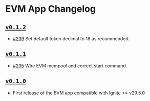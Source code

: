 # EVM App Changelog

## [`v0.1.2`](https://github.com/ignite/apps/releases/tag/evm/v0.1.2)

- [#239](https://github.com/ignite/apps/pull/239) Set default token decimal to 18 as recommended.

## [`v0.1.1`](https://github.com/ignite/apps/releases/tag/evm/v0.1.1)

- [#235](https://github.com/ignite/apps/pull/235) Wire EVM mempool and correct start command.

## [`v0.1.0`](https://github.com/ignite/apps/releases/tag/evm/v0.1.0)

- First release of the EVM app compatible with Ignite >= v29.5.0
